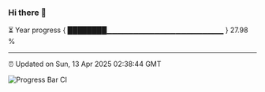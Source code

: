 ### Hi there 👋

⏳ Year progress { ████████▁▁▁▁▁▁▁▁▁▁▁▁▁▁▁▁▁▁▁▁▁▁ } 27.98 %

---

⏰ Updated on Sun, 13 Apr 2025 02:38:44 GMT

![Progress Bar CI](https://github.com/liununu/liununu/workflows/Progress%20Bar%20CI/badge.svg)
